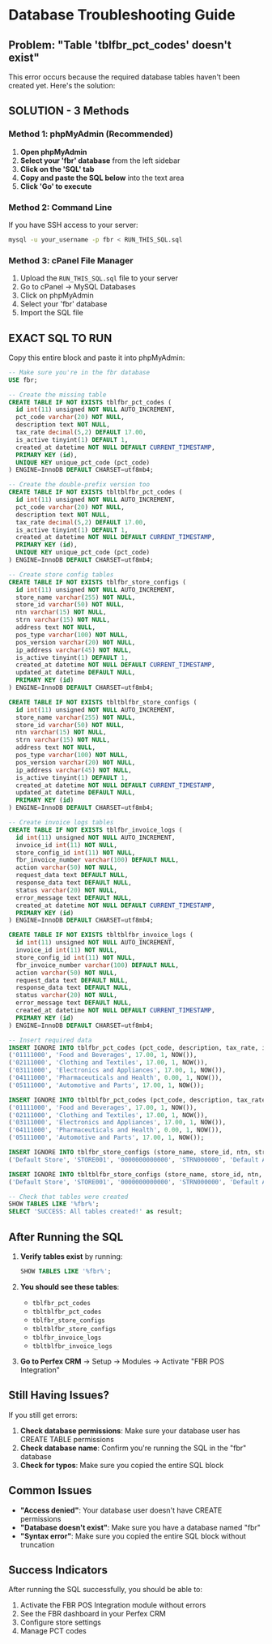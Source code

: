 # Database Troubleshooting Guide

## Problem: "Table 'tblfbr_pct_codes' doesn't exist"

This error occurs because the required database tables haven't been created yet. Here's the solution:

## SOLUTION - 3 Methods

### Method 1: phpMyAdmin (Recommended)
1. **Open phpMyAdmin**
2. **Select your 'fbr' database** from the left sidebar
3. **Click on the 'SQL' tab**
4. **Copy and paste the SQL below** into the text area
5. **Click 'Go' to execute**

### Method 2: Command Line
If you have SSH access to your server:
```bash
mysql -u your_username -p fbr < RUN_THIS_SQL.sql
```

### Method 3: cPanel File Manager
1. Upload the `RUN_THIS_SQL.sql` file to your server
2. Go to cPanel → MySQL Databases
3. Click on phpMyAdmin
4. Select your 'fbr' database
5. Import the SQL file

## EXACT SQL TO RUN

Copy this entire block and paste it into phpMyAdmin:

```sql
-- Make sure you're in the fbr database
USE fbr;

-- Create the missing table
CREATE TABLE IF NOT EXISTS tblfbr_pct_codes (
  id int(11) unsigned NOT NULL AUTO_INCREMENT,
  pct_code varchar(20) NOT NULL,
  description text NOT NULL,
  tax_rate decimal(5,2) DEFAULT 17.00,
  is_active tinyint(1) DEFAULT 1,
  created_at datetime NOT NULL DEFAULT CURRENT_TIMESTAMP,
  PRIMARY KEY (id),
  UNIQUE KEY unique_pct_code (pct_code)
) ENGINE=InnoDB DEFAULT CHARSET=utf8mb4;

-- Create the double-prefix version too
CREATE TABLE IF NOT EXISTS tbltblfbr_pct_codes (
  id int(11) unsigned NOT NULL AUTO_INCREMENT,
  pct_code varchar(20) NOT NULL,
  description text NOT NULL,
  tax_rate decimal(5,2) DEFAULT 17.00,
  is_active tinyint(1) DEFAULT 1,
  created_at datetime NOT NULL DEFAULT CURRENT_TIMESTAMP,
  PRIMARY KEY (id),
  UNIQUE KEY unique_pct_code (pct_code)
) ENGINE=InnoDB DEFAULT CHARSET=utf8mb4;

-- Create store config tables
CREATE TABLE IF NOT EXISTS tblfbr_store_configs (
  id int(11) unsigned NOT NULL AUTO_INCREMENT,
  store_name varchar(255) NOT NULL,
  store_id varchar(50) NOT NULL,
  ntn varchar(15) NOT NULL,
  strn varchar(15) NOT NULL,
  address text NOT NULL,
  pos_type varchar(100) NOT NULL,
  pos_version varchar(20) NOT NULL,
  ip_address varchar(45) NOT NULL,
  is_active tinyint(1) DEFAULT 1,
  created_at datetime NOT NULL DEFAULT CURRENT_TIMESTAMP,
  updated_at datetime DEFAULT NULL,
  PRIMARY KEY (id)
) ENGINE=InnoDB DEFAULT CHARSET=utf8mb4;

CREATE TABLE IF NOT EXISTS tbltblfbr_store_configs (
  id int(11) unsigned NOT NULL AUTO_INCREMENT,
  store_name varchar(255) NOT NULL,
  store_id varchar(50) NOT NULL,
  ntn varchar(15) NOT NULL,
  strn varchar(15) NOT NULL,
  address text NOT NULL,
  pos_type varchar(100) NOT NULL,
  pos_version varchar(20) NOT NULL,
  ip_address varchar(45) NOT NULL,
  is_active tinyint(1) DEFAULT 1,
  created_at datetime NOT NULL DEFAULT CURRENT_TIMESTAMP,
  updated_at datetime DEFAULT NULL,
  PRIMARY KEY (id)
) ENGINE=InnoDB DEFAULT CHARSET=utf8mb4;

-- Create invoice logs tables
CREATE TABLE IF NOT EXISTS tblfbr_invoice_logs (
  id int(11) unsigned NOT NULL AUTO_INCREMENT,
  invoice_id int(11) NOT NULL,
  store_config_id int(11) NOT NULL,
  fbr_invoice_number varchar(100) DEFAULT NULL,
  action varchar(50) NOT NULL,
  request_data text DEFAULT NULL,
  response_data text DEFAULT NULL,
  status varchar(20) NOT NULL,
  error_message text DEFAULT NULL,
  created_at datetime NOT NULL DEFAULT CURRENT_TIMESTAMP,
  PRIMARY KEY (id)
) ENGINE=InnoDB DEFAULT CHARSET=utf8mb4;

CREATE TABLE IF NOT EXISTS tbltblfbr_invoice_logs (
  id int(11) unsigned NOT NULL AUTO_INCREMENT,
  invoice_id int(11) NOT NULL,
  store_config_id int(11) NOT NULL,
  fbr_invoice_number varchar(100) DEFAULT NULL,
  action varchar(50) NOT NULL,
  request_data text DEFAULT NULL,
  response_data text DEFAULT NULL,
  status varchar(20) NOT NULL,
  error_message text DEFAULT NULL,
  created_at datetime NOT NULL DEFAULT CURRENT_TIMESTAMP,
  PRIMARY KEY (id)
) ENGINE=InnoDB DEFAULT CHARSET=utf8mb4;

-- Insert required data
INSERT IGNORE INTO tblfbr_pct_codes (pct_code, description, tax_rate, is_active, created_at) VALUES
('01111000', 'Food and Beverages', 17.00, 1, NOW()),
('02111000', 'Clothing and Textiles', 17.00, 1, NOW()),
('03111000', 'Electronics and Appliances', 17.00, 1, NOW()),
('04111000', 'Pharmaceuticals and Health', 0.00, 1, NOW()),
('05111000', 'Automotive and Parts', 17.00, 1, NOW());

INSERT IGNORE INTO tbltblfbr_pct_codes (pct_code, description, tax_rate, is_active, created_at) VALUES
('01111000', 'Food and Beverages', 17.00, 1, NOW()),
('02111000', 'Clothing and Textiles', 17.00, 1, NOW()),
('03111000', 'Electronics and Appliances', 17.00, 1, NOW()),
('04111000', 'Pharmaceuticals and Health', 0.00, 1, NOW()),
('05111000', 'Automotive and Parts', 17.00, 1, NOW());

INSERT IGNORE INTO tblfbr_store_configs (store_name, store_id, ntn, strn, address, pos_type, pos_version, ip_address, is_active, created_at) VALUES
('Default Store', 'STORE001', '0000000000000', 'STRN000000', 'Default Address, Pakistan', 'Perfex CRM', '1.0.0', '127.0.0.1', 1, NOW());

INSERT IGNORE INTO tbltblfbr_store_configs (store_name, store_id, ntn, strn, address, pos_type, pos_version, ip_address, is_active, created_at) VALUES
('Default Store', 'STORE001', '0000000000000', 'STRN000000', 'Default Address, Pakistan', 'Perfex CRM', '1.0.0', '127.0.0.1', 1, NOW());

-- Check that tables were created
SHOW TABLES LIKE '%fbr%';
SELECT 'SUCCESS: All tables created!' as result;
```

## After Running the SQL

1. **Verify tables exist** by running:
   ```sql
   SHOW TABLES LIKE '%fbr%';
   ```

2. **You should see these tables**:
   - `tblfbr_pct_codes`
   - `tbltblfbr_pct_codes`
   - `tblfbr_store_configs`
   - `tbltblfbr_store_configs`
   - `tblfbr_invoice_logs`
   - `tbltblfbr_invoice_logs`

3. **Go to Perfex CRM** → Setup → Modules → Activate "FBR POS Integration"

## Still Having Issues?

If you still get errors:

1. **Check database permissions**: Make sure your database user has CREATE TABLE permissions
2. **Check database name**: Confirm you're running the SQL in the "fbr" database
3. **Check for typos**: Make sure you copied the entire SQL block

## Common Issues

- **"Access denied"**: Your database user doesn't have CREATE permissions
- **"Database doesn't exist"**: Make sure you have a database named "fbr"
- **"Syntax error"**: Make sure you copied the entire SQL block without truncation

## Success Indicators

After running the SQL successfully, you should be able to:
1. Activate the FBR POS Integration module without errors
2. See the FBR dashboard in your Perfex CRM
3. Configure store settings
4. Manage PCT codes